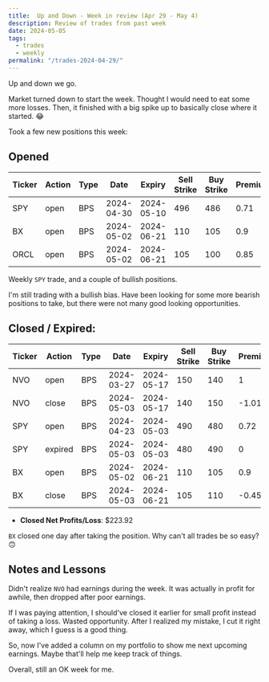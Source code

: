 ```yaml
---
title:  Up and Down - Week in review (Apr 29 - May 4)
description: Review of trades from past week
date: 2024-05-05
tags:
  - trades
  - weekly
permalink: "/trades-2024-04-29/"
---
```


Up and down we go. 

Market turned down to start the week.  Thought I would need to eat some more losses.  Then, it finished with a big spike up to basically close where it started. 😂

Took a few new positions this week:

## Opened

<div class="trade-table weekly full-width">

|**Ticker**|**Action**|**Type**|**Date**|**Expiry**|**Sell Strike**|**Buy Strike**|**Premium**|**Qty**|**Fee**|**Net**|
|---|---|---|---|---|---|---|---|---|---|---|
|SPY|open|BPS|2024-04-30|2024-05-10|496|486|0.71|2|3.6|138.4|
|BX|open|BPS|2024-05-02|2024-06-21|110|105|0.9|2|1.39|178.61|
|ORCL|open|BPS|2024-05-02|2024-06-21|105|100|0.85|2|1.39|168.61|

</div>

Weekly `SPY` trade, and a couple of bullish positions.  

I'm still trading with a bullish bias.  Have been looking for some more bearish positions to take, but there were not many good looking opportunities.


## Closed / Expired:

<div class = "trade-table monthly full-width">

|**Ticker**|**Action**|**Type**|**Date**|**Expiry**|**Sell Strike**|**Buy Strike**|**Premium**|**Qty**|**Fee**|**Net**|**Profit/Loss**|
|---|---|---|---|---|---|---|---|---|---|---|---|
|NVO|open|BPS|2024-03-27|2024-05-17|150|140|1|2|1.4|198.6|-$4.51|
|NVO|close|BPS|2024-05-03|2024-05-17|140|150|-1.01|2|1.11|-203.11|
|SPY|open|BPS|2024-04-23|2024-05-03|490|480|0.72|2|2.79|141.21|$141.21|
|SPY|expired|BPS|2024-05-03|2024-05-03|480|490|0|2|0|0|
|BX|open|BPS|2024-05-02|2024-06-21|110|105|0.9|2|1.39|178.61|$87.22|
|BX|close|BPS|2024-05-03|2024-06-21|105|110|-0.45|2|1.39|-91.39|

</div>

- **Closed Net Profits/Loss**: $223.92

`BX` closed one day after taking the position.  Why can't all trades be so easy? 🙃

## Notes and Lessons

Didn't realize `NVO` had earnings during the week.  It was actually in profit for awhile, then dropped after poor earnings.  

If I was paying attention, I should've closed it earlier for small profit instead of taking a loss.  Wasted opportunity.  After I realized my mistake, I cut it right away, which I guess is a good thing.

So, now I've added a column on my portfolio to show me next upcoming earnings.  Maybe that'll help me keep track of things.

Overall, still an OK week for me.




